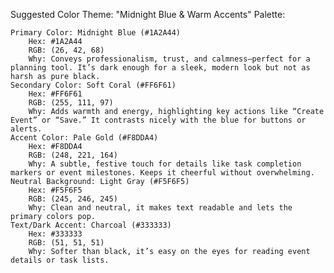 Suggested Color Theme: "Midnight Blue & Warm Accents"
Palette:

    Primary Color: Midnight Blue (#1A2A44)
        Hex: #1A2A44
        RGB: (26, 42, 68)
        Why: Conveys professionalism, trust, and calmness—perfect for a planning tool. It’s dark enough for a sleek, modern look but not as harsh as pure black.
    Secondary Color: Soft Coral (#FF6F61)
        Hex: #FF6F61
        RGB: (255, 111, 97)
        Why: Adds warmth and energy, highlighting key actions like “Create Event” or “Save.” It contrasts nicely with the blue for buttons or alerts.
    Accent Color: Pale Gold (#F8DDA4)
        Hex: #F8DDA4
        RGB: (248, 221, 164)
        Why: A subtle, festive touch for details like task completion markers or event milestones. Keeps it cheerful without overwhelming.
    Neutral Background: Light Gray (#F5F6F5)
        Hex: #F5F6F5
        RGB: (245, 246, 245)
        Why: Clean and neutral, it makes text readable and lets the primary colors pop.
    Text/Dark Accent: Charcoal (#333333)
        Hex: #333333
        RGB: (51, 51, 51)
        Why: Softer than black, it’s easy on the eyes for reading event details or task lists.